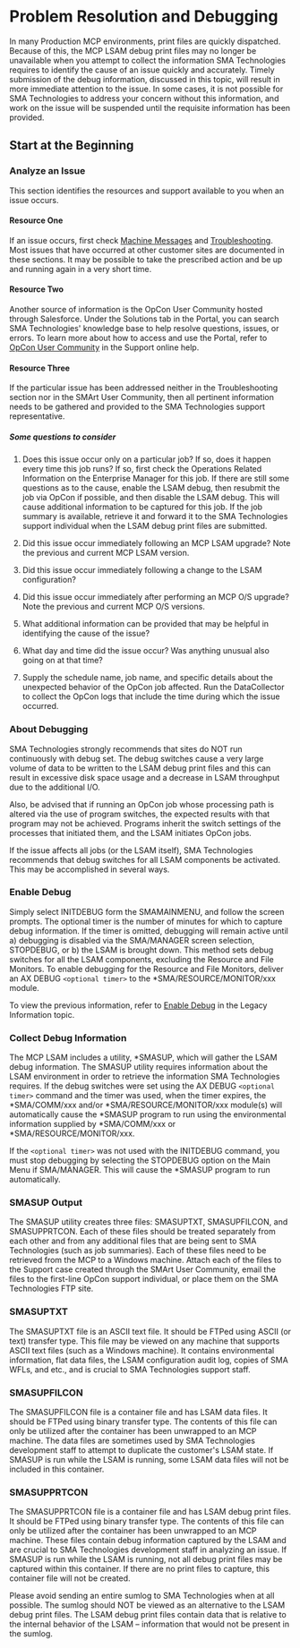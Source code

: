# Problem Resolution and Debugging

In many Production MCP environments, print files are quickly dispatched. Because of this, the MCP LSAM debug print files may no longer be unavailable when you attempt to collect the information SMA Technologies requires to identify the cause of an issue quickly and accurately. Timely submission of the debug information, discussed in this topic, will result in more immediate attention to the issue. In some cases, it is not possible for SMA Technologies to address your concern without this information, and work on the issue will be suspended until the requisite information has been provided.

## Start at the Beginning

### Analyze an Issue
This section identifies the resources and support available to you when an issue occurs.

#### Resource One

If an issue occurs, first check [Machine Messages](reference-information/machine-messages) and [Troubleshooting](reference-information/troubleshooting/). Most issues that have occurred at other customer sites are documented in these sections. It may be possible to take the prescribed action and be up and running again in a very short time.

#### Resource Two

Another source of information is the OpCon User Community hosted through Salesforce. Under the Solutions tab in the Portal, you can search SMA Technologies' knowledge base to help resolve questions, issues, or errors. To learn more about how to access and use the Portal, refer to [OpCon User Community](https://smatechnologies.force.com/SMAOpConUserCommunity/s/login/?language=en_US&startURL=%2FSMAOpConUserCommunity%2Fs%2F&ec=302) in the Support online help.

#### Resource Three

If the particular issue has been addressed neither in the Troubleshooting section nor in the SMArt User Community, then all pertinent information needs to be gathered and provided to the SMA Technologies support representative.

##### Some questions to consider

1. Does this issue occur only on a particular job? If so, does it happen every time this job runs? If so, first check the Operations Related Information on the Enterprise Manager for this job. If there are still some questions as to the cause, enable the LSAM debug, then resubmit the job via OpCon if possible, and then disable the LSAM debug. This will cause additional information to be captured for this job. If the job summary is available, retrieve it and forward it to the SMA Technologies support individual when the LSAM debug print files are submitted.

2. Did this issue occur immediately following an MCP LSAM upgrade? Note the previous and current MCP LSAM version.

3. Did this issue occur immediately following a change to the LSAM configuration?

4. Did this issue occur immediately after performing an MCP O/S upgrade? Note the previous and current MCP O/S versions.

5. What additional information can be provided that may be helpful in identifying the cause of the issue?

6. What day and time did the issue occur? Was anything unusual also going on at that time?

7. Supply the schedule name, job name, and specific details about the unexpected behavior of the OpCon job affected. Run the DataCollector to collect the OpCon logs that include the time during which the issue occurred.

### About Debugging

SMA Technologies strongly recommends that sites do NOT run continuously with debug set. The debug switches cause a very large volume of data to be written to the LSAM debug print files and this can result in excessive disk space usage and a decrease in LSAM throughput due to the additional I/O.
 
Also, be advised that if running an OpCon job whose processing path is altered via the use of program switches, the expected results with that program may not be achieved. Programs inherit the switch settings of the processes that initiated them, and the LSAM initiates OpCon jobs.
 
If the issue affects all jobs (or the LSAM itself), SMA Technologies recommends that debug switches for all LSAM components be activated. This may be accomplished in several ways.

### Enable Debug

Simply select INITDEBUG form the SMAMAINMENU, and follow the screen prompts. The optional timer is the number of minutes for which to capture debug information. If the timer is omitted, debugging will remain active until a) debugging is disabled via the SMA/MANAGER screen selection, STOPDEBUG, or b) the LSAM is brought down. This method sets debug switches for all the LSAM components, excluding the Resource and File Monitors. To enable debugging for the Resource and File Monitors, deliver an AX DEBUG ```<optional timer>``` to the \*SMA/RESOURCE/MONITOR/xxx module.
 
To view the previous information, refer to [Enable Debug](reference-information/legacy#enable-debug) in the Legacy Information topic.

### Collect Debug Information

The MCP LSAM includes a utility, \*SMASUP, which will gather the LSAM debug information. The SMASUP utility requires information about the LSAM environment in order to retrieve the information SMA Technologies requires.
If the debug switches were set using the AX DEBUG ```<optional timer>``` command and the timer was used, when the timer expires, the \*SMA/COMM/xxx and/or \*SMA/RESOURCE/MONITOR/xxx module(s) will automatically cause the \*SMASUP program to run using the environmental information supplied by \*SMA/COMM/xxx or \*SMA/RESOURCE/MONITOR/xxx.
 
If the ```<optional timer>``` was not used with the INITDEBUG command, you must stop debugging by selecting the STOPDEBUG option on the Main Menu if SMA/MANAGER. This will cause the *SMASUP program to run automatically.

### SMASUP Output

The SMASUP utility creates three files: SMASUPTXT, SMASUPFILCON, and SMASUPPRTCON. Each of these files should be treated separately from each other and from any additional files that are being sent to SMA Technologies (such as job summaries). Each of these files need to be retrieved from the MCP to a Windows machine. Attach each of the files to the Support case created through the SMArt User Community, email the files to the first-line OpCon support individual, or place them on the SMA Technologies FTP site.

### SMASUPTXT

The SMASUPTXT file is an ASCII text file. It should be FTPed using ASCII (or text) transfer type. This file may be viewed on any machine that supports ASCII text files (such as a Windows machine). It contains environmental information, flat data files, the LSAM configuration audit log, copies of SMA WFLs, and etc., and is crucial to SMA Technologies support staff.

### SMASUPFILCON

The SMASUPFILCON file is a container file and has LSAM data files. It should be FTPed using binary transfer type. The contents of this file can only be utilized after the container has been unwrapped to an MCP machine. The data files are sometimes used by SMA Technologies development staff to attempt to duplicate the customer's LSAM state. If SMASUP is run while the LSAM is running, some LSAM data files will not be included in this container.

### SMASUPPRTCON

The SMASUPPRTCON file is a container file and has LSAM debug print files. It should be FTPed using binary transfer type. The contents of this file can only be utilized after the container has been unwrapped to an MCP machine. These files contain debug information captured by the LSAM and are crucial to SMA Technologies development staff in analyzing an issue. If SMASUP is run while the LSAM is running, not all debug print files may be captured within this container. If there are no print files to capture, this container file will not be created.
 
Please avoid sending an entire sumlog to SMA Technologies when at all possible. The sumlog should NOT be viewed as an alternative to the LSAM debug print files. The LSAM debug print files contain data that is relative to the internal behavior of the LSAM – information that would not be present in the sumlog.